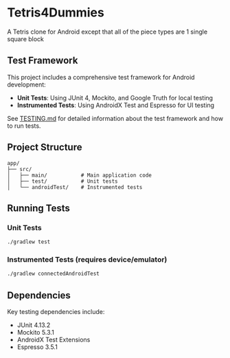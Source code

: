 # Tetris4Dummies
A Tetris clone for Android except that all of the piece types are 1 single square block

## Test Framework

This project includes a comprehensive test framework for Android development:

- **Unit Tests**: Using JUnit 4, Mockito, and Google Truth for local testing
- **Instrumented Tests**: Using AndroidX Test and Espresso for UI testing

See [TESTING.md](TESTING.md) for detailed information about the test framework and how to run tests.

## Project Structure

```
app/
├── src/
│   ├── main/           # Main application code
│   ├── test/           # Unit tests
│   └── androidTest/    # Instrumented tests
```

## Running Tests

### Unit Tests
```bash
./gradlew test
```

### Instrumented Tests (requires device/emulator)
```bash
./gradlew connectedAndroidTest
```

## Dependencies

Key testing dependencies include:
- JUnit 4.13.2
- Mockito 5.3.1
- AndroidX Test Extensions
- Espresso 3.5.1
